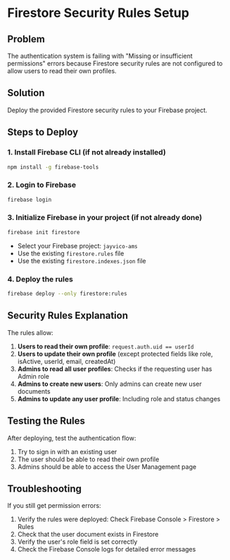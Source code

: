 # Firestore Security Rules Setup

## Problem

The authentication system is failing with "Missing or insufficient permissions" errors because Firestore security rules are not configured to allow users to read their own profiles.

## Solution

Deploy the provided Firestore security rules to your Firebase project.

## Steps to Deploy

### 1. Install Firebase CLI (if not already installed)

```bash
npm install -g firebase-tools
```

### 2. Login to Firebase

```bash
firebase login
```

### 3. Initialize Firebase in your project (if not already done)

```bash
firebase init firestore
```

- Select your Firebase project: `jayvico-ams`
- Use the existing `firestore.rules` file
- Use the existing `firestore.indexes.json` file

### 4. Deploy the rules

```bash
firebase deploy --only firestore:rules
```

## Security Rules Explanation

The rules allow:

1. **Users to read their own profile**: `request.auth.uid == userId`
2. **Users to update their own profile** (except protected fields like role, isActive, userId, email, createdAt)
3. **Admins to read all user profiles**: Checks if the requesting user has Admin role
4. **Admins to create new users**: Only admins can create new user documents
5. **Admins to update any user profile**: Including role and status changes

## Testing the Rules

After deploying, test the authentication flow:

1. Try to sign in with an existing user
2. The user should be able to read their own profile
3. Admins should be able to access the User Management page

## Troubleshooting

If you still get permission errors:

1. Verify the rules were deployed: Check Firebase Console > Firestore > Rules
2. Check that the user document exists in Firestore
3. Verify the user's role field is set correctly
4. Check the Firebase Console logs for detailed error messages
